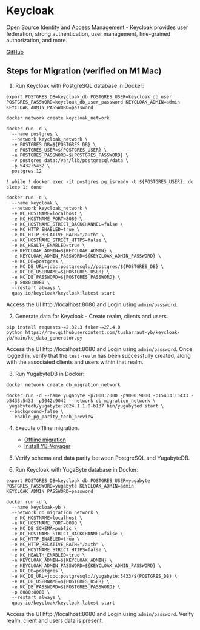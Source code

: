 # Keycloak

Open Source Identity and Access Management - Keycloak provides user federation, strong authentication, user management, fine-grained authorization, and more.

[GitHub](https://github.com/keycloak/keycloak)

## Steps for Migration (verified on M1 Mac)

1. Run Keycloak with PostgreSQL database in Docker:

```
export POSTGRES_DB=keycloak_db POSTGRES_USER=keycloak_db_user POSTGRES_PASSWORD=keycloak_db_user_password KEYCLOAK_ADMIN=admin KEYCLOAK_ADMIN_PASSWORD=password

docker network create keycloak_network

docker run -d \
  --name postgres \
  --network keycloak_network \
  -e POSTGRES_DB=${POSTGRES_DB} \
  -e POSTGRES_USER=${POSTGRES_USER} \
  -e POSTGRES_PASSWORD=${POSTGRES_PASSWORD} \
  -v postgres_data:/var/lib/postgresql/data \
  -p 5432:5432 \
  postgres:12

! while ! docker exec -it postgres pg_isready -U ${POSTGRES_USER}; do sleep 1; done

docker run -d \
  --name keycloak \
  --network keycloak_network \
  -e KC_HOSTNAME=localhost \
  -e KC_HOSTNAME_PORT=8080 \
  -e KC_HOSTNAME_STRICT_BACKCHANNEL=false \
  -e KC_HTTP_ENABLED=true \
  -e KC_HTTP_RELATIVE_PATH="/auth" \
  -e KC_HOSTNAME_STRICT_HTTPS=false \
  -e KC_HEALTH_ENABLED=true \
  -e KEYCLOAK_ADMIN=${KEYCLOAK_ADMIN} \
  -e KEYCLOAK_ADMIN_PASSWORD=${KEYCLOAK_ADMIN_PASSWORD} \
  -e KC_DB=postgres \
  -e KC_DB_URL=jdbc:postgresql://postgres/${POSTGRES_DB} \
  -e KC_DB_USERNAME=${POSTGRES_USER} \
  -e KC_DB_PASSWORD=${POSTGRES_PASSWORD} \
  -p 8080:8080 \
  --restart always \
  quay.io/keycloak/keycloak:latest start
```

Access the UI http://localhost:8080 and Login using `admin/password`.

2. Generate data for Keycloak - Create realm, clients and users.

```
pip install requests~=2.32.3 faker~=27.4.0
python https://raw.githubusercontent.com/tusharraut-yb/keycloak-yb/main/kc_data_generator.py
```
Access the UI http://localhost:8080 and Login using `admin/password`. Once logged in, verify that the `test-realm` has been successfully created, along with the associated clients and users within that realm.

3. Run YugabyteDB in Docker:

```
docker network create db_migration_network

docker run -d --name yugabyte -p7000:7000 -p9000:9000 -p15433:15433 -p5433:5433 -p9042:9042 --network db_migration_network \
 yugabytedb/yugabyte:2024.1.1.0-b137 bin/yugabyted start \
 --background=false \
 --enable_pg_parity_tech_preview
```

4. Execute offline migration.
    - [Offline migration](https://docs.yugabyte.com/preview/yugabyte-voyager/migrate/migrate-steps/)
    - [Install YB-Voyager](https://docs.yugabyte.com/preview/yugabyte-voyager/install-yb-voyager/#install-yb-voyager)

5. Verify schema and data parity between PostgreSQL and YugabyteDB.

6. Run Keycloak with YugaByte database in Docker:

```
export POSTGRES_DB=keycloak_db POSTGRES_USER=yugabyte POSTGRES_PASSWORD=yugabyte KEYCLOAK_ADMIN=admin KEYCLOAK_ADMIN_PASSWORD=password

docker run -d \
  --name keycloak-yb \
  --network db_migration_network \
  -e KC_HOSTNAME=localhost \
  -e KC_HOSTNAME_PORT=8080 \
  -e KC_DB_SCHEMA=public \
  -e KC_HOSTNAME_STRICT_BACKCHANNEL=false \
  -e KC_HTTP_ENABLED=true \
  -e KC_HTTP_RELATIVE_PATH="/auth" \
  -e KC_HOSTNAME_STRICT_HTTPS=false \
  -e KC_HEALTH_ENABLED=true \
  -e KEYCLOAK_ADMIN=${KEYCLOAK_ADMIN} \
  -e KEYCLOAK_ADMIN_PASSWORD=${KEYCLOAK_ADMIN_PASSWORD} \
  -e KC_DB=postgres \
  -e KC_DB_URL=jdbc:postgresql://yugabyte:5433/${POSTGRES_DB} \
  -e KC_DB_USERNAME=${POSTGRES_USER} \
  -e KC_DB_PASSWORD=${POSTGRES_PASSWORD} \
  -p 8080:8080 \
  --restart always \
  quay.io/keycloak/keycloak:latest start
```
Access the UI http://localhost:8080 and Login using `admin/password`. Verify realm, client and users data is present.
